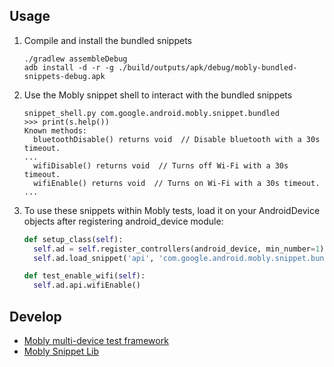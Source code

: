 ## Usage

1.  Compile and install the bundled snippets

        ./gradlew assembleDebug
        adb install -d -r -g ./build/outputs/apk/debug/mobly-bundled-snippets-debug.apk

1.  Use the Mobly snippet shell to interact with the bundled snippets

        snippet_shell.py com.google.android.mobly.snippet.bundled
        >>> print(s.help())
        Known methods:
          bluetoothDisable() returns void  // Disable bluetooth with a 30s timeout.
        ...
          wifiDisable() returns void  // Turns off Wi-Fi with a 30s timeout.
          wifiEnable() returns void  // Turns on Wi-Fi with a 30s timeout.
        ...

1.  To use these snippets within Mobly tests, load it on your AndroidDevice objects
    after registering android_device module:

    ```python
    def setup_class(self):
      self.ad = self.register_controllers(android_device, min_number=1)[0]
      self.ad.load_snippet('api', 'com.google.android.mobly.snippet.bundled')

    def test_enable_wifi(self):
      self.ad.api.wifiEnable()
    ```

## Develop

  * [Mobly multi-device test framework](http://github.com/google/mobly)
  * [Mobly Snippet Lib](http://github.com/google/mobly-snippet-lib)
